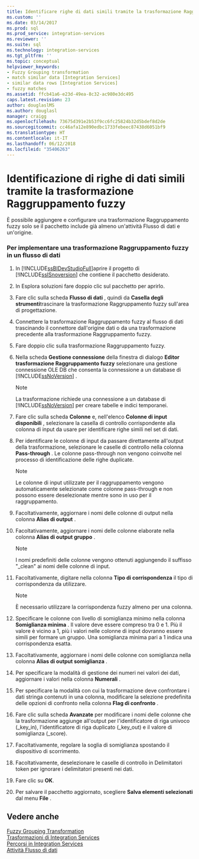```yaml
---
title: Identificare righe di dati simili tramite la trasformazione Raggruppamento fuzzy | Microsoft Docs
ms.custom: ''
ms.date: 03/14/2017
ms.prod: sql
ms.prod_service: integration-services
ms.reviewer: ''
ms.suite: sql
ms.technology: integration-services
ms.tgt_pltfrm: ''
ms.topic: conceptual
helpviewer_keywords:
- Fuzzy Grouping transformation
- match similar data [Integration Services]
- similar data rows [Integration Services]
- fuzzy matches
ms.assetid: ffcb41a6-e23d-49ea-8c32-ac980e3dc495
caps.latest.revision: 23
author: douglaslMS
ms.author: douglasl
manager: craigg
ms.openlocfilehash: 73675d391e2b53f9cc6fc25824b32d5bdef8d2de
ms.sourcegitcommit: cc46afa12e890edbc1733febeec87438d6051bf9
ms.translationtype: HT
ms.contentlocale: it-IT
ms.lasthandoff: 06/12/2018
ms.locfileid: "35406263"
---
```

# <a name="identify-similar-data-rows-by-using-the-fuzzy-grouping-transformation"></a>Identificazione di righe di dati simili tramite la trasformazione Raggruppamento fuzzy
  È possibile aggiungere e configurare una trasformazione Raggruppamento fuzzy solo se il pacchetto include già almeno un'attività Flusso di dati e un'origine.  
  
### <a name="to-implement-fuzzy-grouping-transformation-in-a-data-flow"></a>Per implementare una trasformazione Raggruppamento fuzzy in un flusso di dati  
  
1.  In [!INCLUDE[ssBIDevStudioFull](../../../includes/ssbidevstudiofull-md.md)]aprire il progetto di [!INCLUDE[ssISnoversion](../../../includes/ssisnoversion-md.md)] che contiene il pacchetto desiderato.  
  
2.  In Esplora soluzioni fare doppio clic sul pacchetto per aprirlo.  
  
3.  Fare clic sulla scheda **Flusso di dati** , quindi da **Casella degli strumenti**trascinare la trasformazione Raggruppamento fuzzy sull'area di progettazione.  
  
4.  Connettere la trasformazione Raggruppamento fuzzy al flusso di dati trascinando il connettore dall'origine dati o da una trasformazione precedente alla trasformazione Raggruppamento fuzzy.  
  
5.  Fare doppio clic sulla trasformazione Raggruppamento fuzzy.  
  
6.  Nella scheda **Gestione connessione** della finestra di dialogo **Editor trasformazione Raggruppamento fuzzy** selezionare una gestione connessione OLE DB che consenta la connessione a un database di [!INCLUDE[ssNoVersion](../../../includes/ssnoversion-md.md)] .  
  
    > [!NOTE]  
    >  La trasformazione richiede una connessione a un database di [!INCLUDE[ssNoVersion](../../../includes/ssnoversion-md.md)] per creare tabelle e indici temporanei.  
  
7.  Fare clic sulla scheda **Colonne** e, nell'elenco **Colonne di input disponibili** , selezionare la casella di controllo corrispondente alla colonna di input da usare per identificare righe simili nel set di dati.  
  
8.  Per identificare le colonne di input da passare direttamente all'output della trasformazione, selezionare le caselle di controllo nella colonna **Pass-through** . Le colonne pass-through non vengono coinvolte nel processo di identificazione delle righe duplicate.  
  
    > [!NOTE]  
    >  Le colonne di input utilizzate per il raggruppamento vengono automaticamente selezionate come colonne pass-through e non possono essere deselezionate mentre sono in uso per il raggruppamento.  
  
9. Facoltativamente, aggiornare i nomi delle colonne di output nella colonna **Alias di output** .  
  
10. Facoltativamente, aggiornare i nomi delle colonne elaborate nella colonna **Alias di output gruppo** .  
  
    > [!NOTE]  
    >  I nomi predefiniti delle colonne vengono ottenuti aggiungendo il suffisso "_clean" ai nomi delle colonne di input.  
  
11. Facoltativamente, digitare nella colonna **Tipo di corrispondenza** il tipo di corrispondenza da utilizzare.  
  
    > [!NOTE]  
    >  È necessario utilizzare la corrispondenza fuzzy almeno per una colonna.  
  
12. Specificare le colonne con livello di somiglianza minimo nella colonna **Somiglianza minima** . Il valore deve essere compreso tra 0 e 1. Più il valore è vicino a 1, più i valori nelle colonne di input dovranno essere simili per formare un gruppo. Una somiglianza minima pari a 1 indica una corrispondenza esatta.  
  
13. Facoltativamente, aggiornare i nomi delle colonne con somiglianza nella colonna **Alias di output somiglianza** .  
  
14. Per specificare la modalità di gestione dei numeri nei valori dei dati, aggiornare i valori nella colonna **Numerali** .  
  
15. Per specificare la modalità con cui la trasformazione deve confrontare i dati stringa contenuti in una colonna, modificare la selezione predefinita delle opzioni di confronto nella colonna **Flag di confronto** .  
  
16. Fare clic sulla scheda **Avanzate** per modificare i nomi delle colonne che la trasformazione aggiunge all'output per l'identificatore di riga univoco (_key_in), l'identificatore di riga duplicato (_key_out) e il valore di somiglianza (_score).  
  
17. Facoltativamente, regolare la soglia di somiglianza spostando il dispositivo di scorrimento.  
  
18. Facoltativamente, deselezionare le caselle di controllo in Delimitatori token per ignorare i delimitatori presenti nei dati.  
  
19. Fare clic su **OK**.  
  
20. Per salvare il pacchetto aggiornato, scegliere **Salva elementi selezionati** dal menu **File** .  
  
## <a name="see-also"></a>Vedere anche  
 [Fuzzy Grouping Transformation](../../../integration-services/data-flow/transformations/fuzzy-grouping-transformation.md)   
 [Trasformazioni di Integration Services](../../../integration-services/data-flow/transformations/integration-services-transformations.md)   
 [Percorsi in Integration Services](../../../integration-services/data-flow/integration-services-paths.md)   
 [Attività Flusso di dati](../../../integration-services/control-flow/data-flow-task.md)  
  
  
